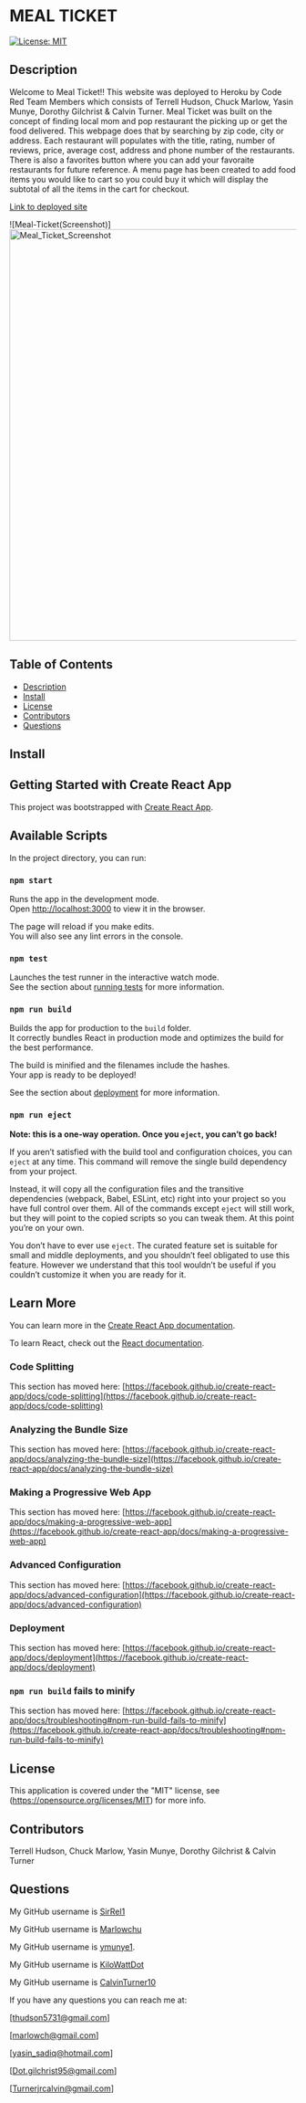 # MEAL TICKET
 
  [![License: MIT](https://img.shields.io/badge/License-MIT-yellow)](https://opensource.org/licenses/MIT)
  

  ## Description

  Welcome to Meal Ticket!! This website was deployed to Heroku by Code Red Team Members which consists of Terrell Hudson, Chuck Marlow, Yasin Munye, Dorothy Gilchrist & Calvin Turner. Meal Ticket was built on the concept of finding local mom and pop restaurant the picking up or get the food delivered. This webpage does that by searching by zip code, city or address. Each restaurant will populates with the title, rating, number of reviews, price, average cost, address and phone number of the restaurants. There is also a favorites button where you can add your favoraite restaurants for future reference. A menu page has been created to add food items you would like to cart so you could buy it which will display the subtotal of all the items in the cart for checkout. 



 [Link to deployed site](https://meal-ticket-04-15-2022.herokuapp.com/) 

  ![Meal-Ticket(Screenshot)]<img width="721" alt="Meal_Ticket_Screenshot" src="https://user-images.githubusercontent.com/90288817/163675660-c3a06e1a-f304-46bd-b9bc-edb790287d4a.png">


  ## Table of Contents

  * [Description](#description)
  * [Install](#Install)
  * [License](#license)
  * [Contributors](#contributors)
  * [Questions](#questions)


## Install
## Getting Started with Create React App

This project was bootstrapped with [Create React App](https://github.com/facebook/create-react-app).

## Available Scripts

In the project directory, you can run:

### `npm start`

Runs the app in the development mode.\
Open [http://localhost:3000](http://localhost:3000) to view it in the browser.

The page will reload if you make edits.\
You will also see any lint errors in the console.

### `npm test`

Launches the test runner in the interactive watch mode.\
See the section about [running tests](https://facebook.github.io/create-react-app/docs/running-tests) for more information.

### `npm run build`

Builds the app for production to the `build` folder.\
It correctly bundles React in production mode and optimizes the build for the best performance.

The build is minified and the filenames include the hashes.\
Your app is ready to be deployed!

See the section about [deployment](https://facebook.github.io/create-react-app/docs/deployment) for more information.

### `npm run eject`

**Note: this is a one-way operation. Once you `eject`, you can’t go back!**

If you aren’t satisfied with the build tool and configuration choices, you can `eject` at any time. This command will remove the single build dependency from your project.

Instead, it will copy all the configuration files and the transitive dependencies (webpack, Babel, ESLint, etc) right into your project so you have full control over them. All of the commands except `eject` will still work, but they will point to the copied scripts so you can tweak them. At this point you’re on your own.

You don’t have to ever use `eject`. The curated feature set is suitable for small and middle deployments, and you shouldn’t feel obligated to use this feature. However we understand that this tool wouldn’t be useful if you couldn’t customize it when you are ready for it.

## Learn More

You can learn more in the [Create React App documentation](https://facebook.github.io/create-react-app/docs/getting-started).

To learn React, check out the [React documentation](https://reactjs.org/).

### Code Splitting

This section has moved here: [https://facebook.github.io/create-react-app/docs/code-splitting](https://facebook.github.io/create-react-app/docs/code-splitting)

### Analyzing the Bundle Size

This section has moved here: [https://facebook.github.io/create-react-app/docs/analyzing-the-bundle-size](https://facebook.github.io/create-react-app/docs/analyzing-the-bundle-size)

### Making a Progressive Web App

This section has moved here: [https://facebook.github.io/create-react-app/docs/making-a-progressive-web-app](https://facebook.github.io/create-react-app/docs/making-a-progressive-web-app)

### Advanced Configuration

This section has moved here: [https://facebook.github.io/create-react-app/docs/advanced-configuration](https://facebook.github.io/create-react-app/docs/advanced-configuration)

### Deployment

This section has moved here: [https://facebook.github.io/create-react-app/docs/deployment](https://facebook.github.io/create-react-app/docs/deployment)

### `npm run build` fails to minify

This section has moved here: [https://facebook.github.io/create-react-app/docs/troubleshooting#npm-run-build-fails-to-minify](https://facebook.github.io/create-react-app/docs/troubleshooting#npm-run-build-fails-to-minify)

 
  

  ## License

  This application is covered under the "MIT" license, see (https://opensource.org/licenses/MIT) for more info.
  

  ## Contributors

  Terrell Hudson, Chuck Marlow, Yasin Munye, Dorothy Gilchrist & Calvin Turner



  ## Questions  
  My GitHub username is [SirRel1](https://github.com/SirRel1)
  
  My GitHub username is [Marlowchu](https://github.com/Marlowchu)
  
  My GitHub username is [ymunye1](https://github.com/ymunye1).
  
  My GitHub username is [KiloWattDot](https://github.com/KiloWattDot)
  
  My GitHub username is [CalvinTurner10](https://github.com/CalvinTurner10)
  
  

  If you have any questions you can reach me at:

  [thudson5731@gmail.com]
  
  [marlowch@gmail.com] 
  
  [yasin_sadiq@hotmail.com] 
  
  [Dot.gilchrist95@gmail.com]
  
  [Turnerjrcalvin@gmail.com]
